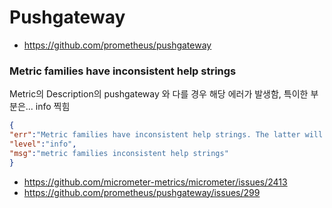 # Pushgateway

- https://github.com/prometheus/pushgateway


### Metric families have inconsistent help strings

Metric의 Description의 pushgateway 와 다를 경우 해당 에러가 발생함, 특이한 부분은... info 찍힘

~~~json
{
"err":"Metric families have inconsistent help strings. The latter will have priority. This is bad. Fix your pushed metrics!",
"level":"info",
"msg":"metric families inconsistent help strings"
}
~~~

- https://github.com/micrometer-metrics/micrometer/issues/2413
- https://github.com/prometheus/pushgateway/issues/299
